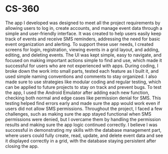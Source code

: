 # CS-360

The app I developed was designed to meet all the project requirements by allowing users to log in, create accounts, and manage event data through a simple and user-friendly interface. It was created to help users easily keep track of events and receive SMS reminders, addressing the need for basic event organization and alerting. To support these user needs, I created screens for login, registration, viewing events in a grid layout, and adding, editing, and deleting events. The UI was kept simple, easy to navigate, and focused on making important actions simple to find and use, which made it successful for users who are not experienced with apps. During coding, I broke down the work into small parts, tested each feature as I built it, and used simple naming conventions and comments to stay organized. I also made sure to use strategies like modular coding and regular testing, which can be applied to future projects to stay on track and prevent bugs. To test the app, I used the Android Emulator after adding each new function, checking both normal and edge cases like permission denial for SMS. This testing helped find errors early and made sure the app would work even if users did not allow SMS permissions. Throughout the project, I faced a few challenges, such as making sure the app stayed functional when SMS permissions were denied, but I overcame them by  handling the permission results and making sure the app logic continued correctly. I believe I was successful in demonstrating my skills with the database management part, where users could fully create, read, update, and delete event data and see it displayed correctly in a grid, with the database staying persistent after closing the app.
